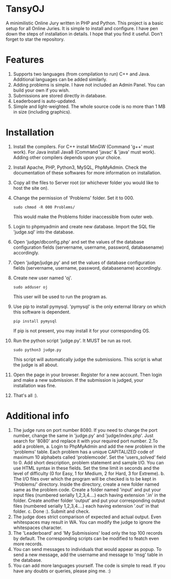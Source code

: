 # TansyOJ
A minimilistic Online Jury written in PHP and Python. This project is a basic setup for all Online Juries. It is simple to install and configure. I have pen down the steps of installation in details. I hope that you find it useful. Don't forget to star the repository.

# Features
1. Supports two languages (from compilation to run) C++ and Java. Additional languages can be added similarly. 
2. Adding problems is simple. I have not included an Admin Panel. You can build your own if you wish.
3. Submissions are stored directly in database.
4. Leaderboard is auto-updated.
5. Simple and light-weighted. The whole source code is no more than 1 MB in size (including graphics).

# Installation

1. Install the compilers. For C++ install MinGW (Command 'g++' must work). For Java install Java8 (Command 'javac' & 'java' must work). Adding other compilers depends upon your choice.
2. Install Apache, PHP, Python3, MySQL, PhpMyAdmin. Check the documentation of these softwares for more information on installation.
3. Copy all the files to Server root (or whichever folder you would like to host the site on).
4. Change the permission of 'Problems' folder. Set it to 000.

    <code>sudo chmod -R 000 Problems/</code>
  
    This would make the Problems folder inaccessible from outer web.
5. Login to phpmyadmin and create new database. Import the SQL file 'judge.sql' into the database.
6. Open 'judge/dbconfig.php' and set the values of the database configuration fields (servername, username, password, databasename) accordingly.
7. Open 'judge/judge.py' and set the values of database configuration fields (servername, username, password, databasename) accordingly.
8. Create new user named 'oj'.

    <code>sudo adduser oj</code>
    
    This user will be used to run the program as.
9. Use pip to install pymysql. 'pymysql' is the only external library on which this software is dependent.

    <code>pip install pymysql</code>
    
    If pip is not present, you may install it for your corresponding OS.
10. Run the python script 'judge.py'. It MUST be run as root.

    <code>sudo python3 judge.py</code>
    
    This script will automatically judge the submissions. This script is what the judge is all about.
11. Open the page in your browser. Register for a new account. Then login and make a new submission. If the submission is judged, your installation was fine.
12. That's all :).

# Additional info

1. The judge runs on port number 8080. If you need to change the port number, change the same in 'judge.py' and 'judge/index.php'. Just search for '8080' and replace it with your required port number.
2.To add a problem, 
    a. Login to PhpMyAdmin and add the new problem in the 'problems' table. Each problem has a unique CAPITALIZED code of maximum 10 alphabets called 'problemcode'. Set the 'users_solved' field to 0. Add short description, problem statement and sample I/O. You can use HTML syntax in these fields. Set the time limit in seconds and the level of difficulty (0 for Easy, 1 for Medium, 2 for Hard, 3 for Extreme). 
    b. The I/O files over which the program will be checked is to be kept in 'Problems/' directory. Inside the directory, create a new folder named same as the problem code. Create a folder named 'input' and put your input files (numbered serially 1,2,3,4....) each having extension '.in' in the folder. Create another folder 'output' and put your corresponding output files (numbered serially 1,2,3,4....) each having extension '.out' in that folder. 
    c. Done :). Submit and check.
3. The judge does strict comparison of expected and actual output. Even whitespaces may result in WA. You can modify the judge to ignore the whitespaces character.
4. The 'Leaderboard' and 'My Submissions' load only the top 100 records by default. The corresponding scripts can be modified to featch even more records.
5. You can send messages to individuals that would appear as popup. To send a new message, add the username and message to 'msg' table in the database. 
6. You can add more languages yourself. The code is simple to read. If you have any doubts or queries, please ping me. :)
